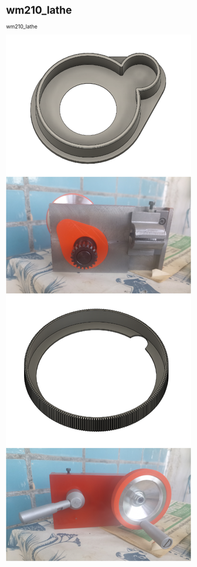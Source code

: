 # wm210_lathe
wm210_lathe

![alt text](https://github.com/kdpkdp/wm210_lathe/blob/main/wm210_%D0%BA%D1%80%D1%8B%D1%88%D0%BA%D0%B0_%D1%84%D0%B0%D1%80%D1%82%D1%83%D0%BA%D0%B0.png?raw=true)
![alt text](https://github.com/kdpkdp/wm210_lathe/blob/main/wm210_%D0%BA%D1%80%D1%8B%D1%88%D0%BA%D0%B0_%D1%84%D0%B0%D1%80%D1%82%D1%83%D0%BA%D0%B02.png?raw=true)
![alt text](https://github.com/kdpkdp/wm210_lathe/blob/main/wm210_Nakatka.png?raw=true)
![alt text](https://github.com/kdpkdp/wm210_lathe/blob/main/wm210_Nakatka2.png?raw=true)
